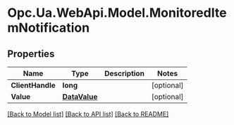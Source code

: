 # Opc.Ua.WebApi.Model.MonitoredItemNotification

## Properties

Name | Type | Description | Notes
------------ | ------------- | ------------- | -------------
**ClientHandle** | **long** |  | [optional] 
**Value** | [**DataValue**](DataValue.md) |  | [optional] 

[[Back to Model list]](../README.md#documentation-for-models) [[Back to API list]](../README.md#documentation-for-api-endpoints) [[Back to README]](../README.md)

